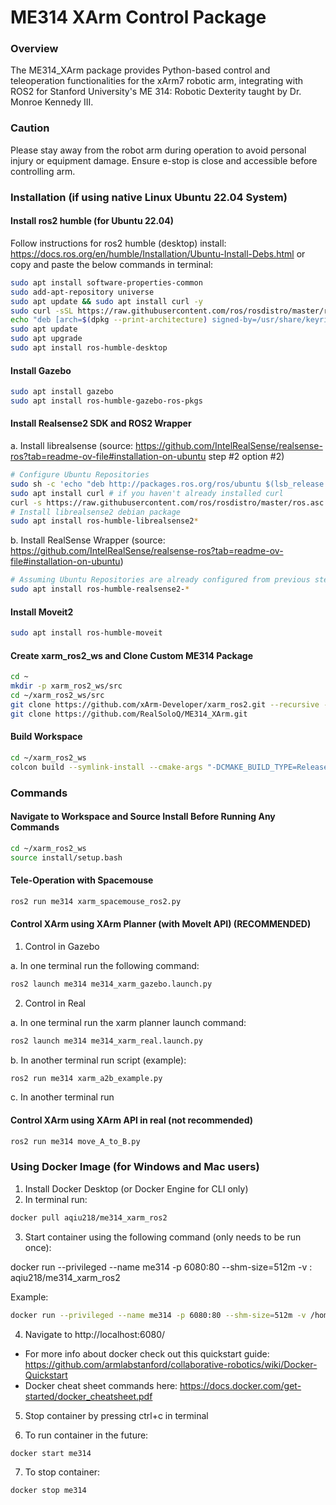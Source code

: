 # ME314 XArm Control Package
### Overview
The ME314_XArm package provides Python-based control and teleoperation functionalities for the xArm7 robotic arm, integrating with ROS2 for Stanford University's ME 314: Robotic Dexterity taught by Dr. Monroe Kennedy III.

### Caution
Please stay away from the robot arm during operation to avoid personal injury or equipment damage.
Ensure e-stop is close and accessible before controlling arm.

### Installation (if using native Linux Ubuntu 22.04 System)

#### Install ros2 humble (for Ubuntu 22.04)
Follow instructions for ros2 humble (desktop) install: https://docs.ros.org/en/humble/Installation/Ubuntu-Install-Debs.html or copy and paste the below commands in terminal:

```bash
sudo apt install software-properties-common
sudo add-apt-repository universe
sudo apt update && sudo apt install curl -y
sudo curl -sSL https://raw.githubusercontent.com/ros/rosdistro/master/ros.key -o /usr/share/keyrings/ros-archive-keyring.gpg
echo "deb [arch=$(dpkg --print-architecture) signed-by=/usr/share/keyrings/ros-archive-keyring.gpg] http://packages.ros.org/ros2/ubuntu $(. /etc/os-release && echo $UBUNTU_CODENAME) main" | sudo tee /etc/apt/sources.list.d/ros2.list > /dev/null
sudo apt update
sudo apt upgrade
sudo apt install ros-humble-desktop
```

#### Install Gazebo

```bash
sudo apt install gazebo
sudo apt install ros-humble-gazebo-ros-pkgs
```

#### Install Realsense2 SDK and ROS2 Wrapper

a. Install librealsense (source: https://github.com/IntelRealSense/realsense-ros?tab=readme-ov-file#installation-on-ubuntu step #2 option #2)

```bash
# Configure Ubuntu Repositories
sudo sh -c 'echo "deb http://packages.ros.org/ros/ubuntu $(lsb_release -sc) main" > /etc/apt/sources.list.d/ros-latest.list'
sudo apt install curl # if you haven't already installed curl
curl -s https://raw.githubusercontent.com/ros/rosdistro/master/ros.asc | sudo apt-key add -
# Install librealsense2 debian package
sudo apt install ros-humble-librealsense2*
```

b. Install RealSense Wrapper (source: https://github.com/IntelRealSense/realsense-ros?tab=readme-ov-file#installation-on-ubuntu)

```bash
# Assuming Ubuntu Repositories are already configured from previous step, install realsense2 wrapper debian package
sudo apt install ros-humble-realsense2-*
```

#### Install Moveit2

```bash
sudo apt install ros-humble-moveit
```

#### Create xarm_ros2_ws and Clone Custom ME314 Package

```bash
cd ~
mkdir -p xarm_ros2_ws/src
cd ~/xarm_ros2_ws/src
git clone https://github.com/xArm-Developer/xarm_ros2.git --recursive -b $ROS_DISTRO
git clone https://github.com/RealSoloQ/ME314_XArm.git
```

#### Build Workspace

```bash
cd ~/xarm_ros2_ws
colcon build --symlink-install --cmake-args "-DCMAKE_BUILD_TYPE=Release"
```

### Commands
#### Navigate to Workspace and Source Install Before Running Any Commands

```bash
cd ~/xarm_ros2_ws
source install/setup.bash
```

#### Tele-Operation with Spacemouse

```bash
ros2 run me314 xarm_spacemouse_ros2.py
```

#### Control XArm using XArm Planner (with MoveIt API) (RECOMMENDED)

1. Control in Gazebo

a. In one terminal run the following command:

```bash
ros2 launch me314 me314_xarm_gazebo.launch.py
```

2. Control in Real

a. In one terminal run the xarm planner launch command:

```bash
ros2 launch me314 me314_xarm_real.launch.py
```

b. In another terminal run script (example):

```bash
ros2 run me314 xarm_a2b_example.py
```

c. In another terminal run 

#### Control XArm using XArm API in real (not recommended)

```bash
ros2 run me314 move_A_to_B.py
```

### Using Docker Image (for Windows and Mac users)
1. Install Docker Desktop (or Docker Engine for CLI only)
2. In terminal run: 

```bash
docker pull aqiu218/me314_xarm_ros2
```

3. Start container using the following command (only needs to be run once): 

docker run --privileged --name me314 -p 6080:80 --shm-size=512m -v <computer-path>:<docker-path> aqiu218/me314_xarm_ros2

Example:

```bash
docker run --privileged --name me314 -p 6080:80 --shm-size=512m -v /home/alex/Documents/me314_test:/home/ubuntu/Desktop/me314 aqiu218/me314_xarm_ros2
```

4. Navigate to http://localhost:6080/

* For more info about docker check out this quickstart guide: https://github.com/armlabstanford/collaborative-robotics/wiki/Docker-Quickstart
* Docker cheat sheet commands here: https://docs.docker.com/get-started/docker_cheatsheet.pdf 

5. Stop container by pressing ctrl+c in terminal

6. To run container in the future:

```bash
docker start me314
```

7. To stop container: 

```bash
docker stop me314
```

